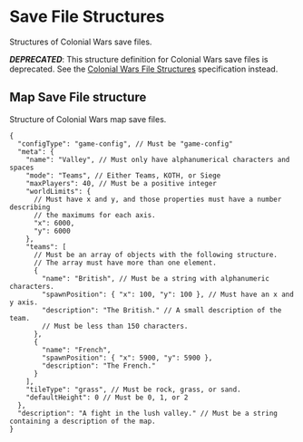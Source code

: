 # Save File Structures
Structures of Colonial Wars save files.

***DEPRECATED***: This structure definition for Colonial Wars save files is deprecated.
See the [Colonial Wars File Structures](
  https://github.com/Take-Some-Bytes/specifications/blob/main/colonialwars/cw-file-structures.md
) specification instead.

## Map Save File structure
Structure of Colonial Wars map save files.
```jsonc
{
  "configType": "game-config", // Must be "game-config"
  "meta": {
    "name": "Valley", // Must only have alphanumerical characters and spaces
    "mode": "Teams", // Either Teams, KOTH, or Siege
    "maxPlayers": 40, // Must be a positive integer
    "worldLimits": {
      // Must have x and y, and those properties must have a number describing
      // the maximums for each axis.
      "x": 6000,
      "y": 6000
    },
    "teams": [
      // Must be an array of objects with the following structure.
      // The array must have more than one element.
      {
        "name": "British", // Must be a string with alphanumeric characters.
        "spawnPosition": { "x": 100, "y": 100 }, // Must have an x and y axis.
        "description": "The British." // A small description of the team.
        // Must be less than 150 characters.
      },
      {
        "name": "French",
        "spawnPosition": { "x": 5900, "y": 5900 },
        "description": "The French."
      }
    ],
    "tileType": "grass", // Must be rock, grass, or sand.
    "defaultHeight": 0 // Must be 0, 1, or 2
  },
  "description": "A fight in the lush valley." // Must be a string containing a description of the map.
}
```
